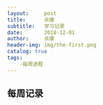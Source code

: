 ```yaml
---
layout:     post
title:      佘康
subtitle:   学习记录
date:       2018-12-01
author:     佘康
header-img: img/the-first.png
catalog: true
tags:
    -每周进程
---
```

每周记录
----
